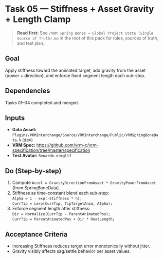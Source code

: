 # Task 05 — Stiffness + Asset Gravity + Length Clamp

> **Read first:** See `/VRM Spring Bones — Global Project State (Single Source of Truth).md` in the root of this pack for rules, sources of truth, and test plan.

## Goal
Apply stiffness toward the animated target, add gravity from the asset (power + direction), and enforce fixed segment length each sub-step.

## Dependencies
Tasks 01–04 completed and merged.

## Inputs
- **Data Asset:** `Plugins/VRMInterchange/Source/VRMInterchange/Public/VRMSpringBoneData.h` (dev)
- **VRM Spec:** https://github.com/vrm-c/vrm-specification/tree/master/specification
- **Test Avatar:** `Renarde.vrmgltf`

## Do (Step-by-step)
1. Compute `Accel = GravityDirectionFromAsset * GravityPowerFromAsset` (from SpringBoneData).
2. Stiffness as time-constant blend each sub-step:  
   `Alpha = 1 - exp(-Stiffness * h);`  
   `CurrTip = Lerp(CurrTip, TipTargetAnim, Alpha);`
3. Enforce segment length after stiffness:  
   `Dir = Normalize(CurrTip - ParentAnimatedPos);`  
   `CurrTip = ParentAnimatedPos + Dir * RestLength;`

## Acceptance Criteria
- Increasing Stiffness reduces target error monotonically without jitter.
- Gravity visibly affects sag/settle behavior per asset values.